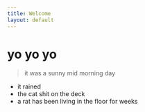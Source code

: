 ```yaml
---
title: Welcome
layout: default
---
```


# yo yo yo

> it was a sunny mid morning day

* it rained
* the cat shit on the deck
* a rat has been living in the floor for weeks